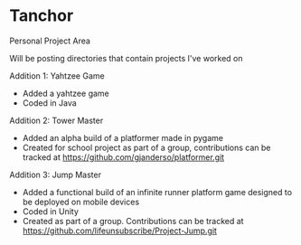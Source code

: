 # Tanchor
Personal Project Area

Will be posting directories that contain projects I've worked on

Addition 1: Yahtzee Game
* Added a yahtzee game
* Coded in Java

Addition 2: Tower Master
* Added an alpha build of a platformer made in pygame
* Created for school project as part of a group, contributions can be tracked at https://github.com/gjanderso/platformer.git

Addition 3: Jump Master
* Added a functional build of an infinite runner platform game designed to be deployed on mobile devices
* Coded in Unity
* Created as part of a group. Contributions can be tracked at https://github.com/lifeunsubscribe/Project-Jump.git
